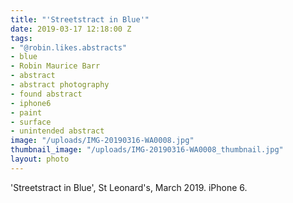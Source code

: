 ```yaml
---
title: "'Streetstract in Blue'"
date: 2019-03-17 12:18:00 Z
tags:
- "@robin.likes.abstracts"
- blue
- Robin Maurice Barr
- abstract
- abstract photography
- found abstract
- iphone6
- paint
- surface
- unintended abstract
image: "/uploads/IMG-20190316-WA0008.jpg"
thumbnail_image: "/uploads/IMG-20190316-WA0008_thumbnail.jpg"
layout: photo
---
```


'Streetstract in Blue', St Leonard's, March 2019. iPhone 6.